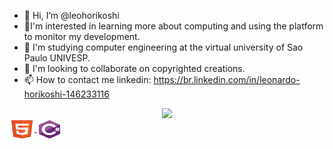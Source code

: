 - 👋 Hi, I’m @leohorikoshi
- 👀I'm interested in learning more about computing and using the platform to monitor my development.
- 🌱 I'm studying computer engineering at the virtual university of Sao Paulo UNIVESP.
- 💞️ I'm looking to collaborate on copyrighted creations.
- 📫 How to contact me linkedin: https://br.linkedin.com/in/leonardo-horikoshi-146233116

<div align="center">
  <a href="https://github.com/leohorikoshi">
  <img height="180em" src="https://github-readme-stats.vercel.app/api?username=leohorikoshi&show_icons=true&theme=dark&include_all_commits=true&count_private=true"/>
</div>

<div>
  <img align="center" alt="Rafa-HTML" height="30" width="40" src="https://raw.githubusercontent.com/devicons/devicon/master/icons/html5/html5-original.svg">
    <img align="center" alt="Rafa-Csharp" height="30" width="40" src="https://raw.githubusercontent.com/devicons/devicon/master/icons/csharp/csharp-original.svg">
</div>

<!---

--->
